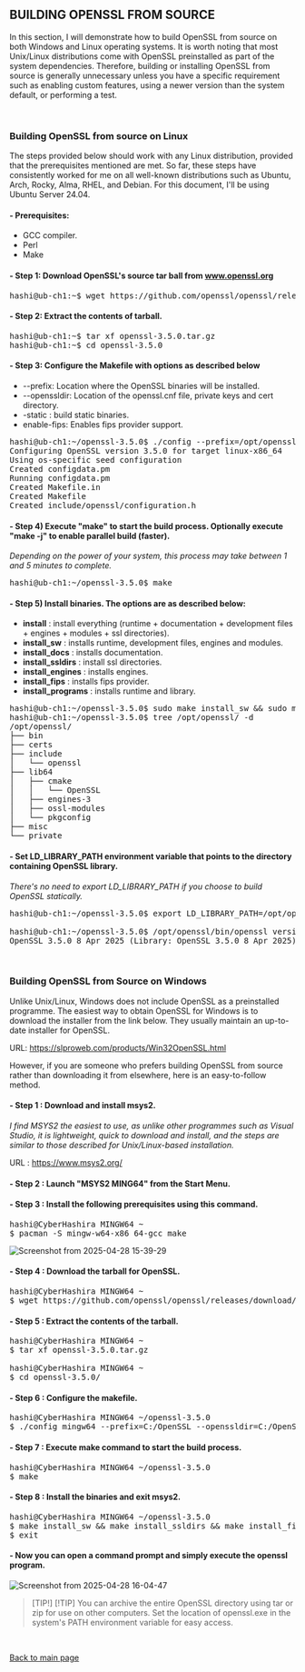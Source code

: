 ## BUILDING OPENSSL FROM SOURCE

In this section, I will demonstrate how to build OpenSSL from source on both Windows and Linux operating systems. It is worth noting that most Unix/Linux distributions come with OpenSSL preinstalled as part of the system dependencies. Therefore, building or installing OpenSSL from source is generally unnecessary unless you have a specific requirement such as enabling custom features, using a newer version than the system default, or performing a test.

<br>

### Building OpenSSL from source on Linux

The steps provided below should work with any Linux distribution, provided that the prerequisites mentioned are met. So far, these steps have consistently worked for me on all well-known distributions such as Ubuntu, Arch, Rocky, Alma, RHEL, and Debian. For this document, I'll be using Ubuntu Server 24.04.

#### - Prerequisites:
- GCC compiler.
- Perl
- Make

#### - Step 1: Download OpenSSL's source tar ball from www.openssl.org
<pre>
hashi@ub-ch1:~$ wget https://github.com/openssl/openssl/releases/download/openssl-3.5.0/openssl-3.5.0.tar.gz
</pre>

#### - Step 2: Extract the contents of tarball.
<pre>
hashi@ub-ch1:~$ tar xf openssl-3.5.0.tar.gz 
hashi@ub-ch1:~$ cd openssl-3.5.0
</pre>

#### - Step 3: Configure the Makefile with options as described below
- --prefix: Location where the OpenSSL binaries will be installed.
- --openssldir: Location of the openssl.cnf file, private keys and cert directory.
- -static : build static binaries.
- enable-fips: Enables fips provider support.

<pre>
hashi@ub-ch1:~/openssl-3.5.0$ ./config --prefix=/opt/openssl --openssldir=/opt/openssl enable-fips -static
Configuring OpenSSL version 3.5.0 for target linux-x86_64
Using os-specific seed configuration
Created configdata.pm
Running configdata.pm
Created Makefile.in
Created Makefile
Created include/openssl/configuration.h
</pre>

#### - Step 4) Execute "make" to start the build process. Optionally execute "make -j" to enable parallel build (faster).
*Depending on the power of your system, this process may take between 1 and 5 minutes to complete.*

<pre>
hashi@ub-ch1:~/openssl-3.5.0$ make
</pre>

#### - Step 5) Install binaries. The options are as described below:
- **install** : install everything (runtime + documentation + development files + engines + modules + ssl directories).
- **install_sw** : installs runtime, development files, engines and modules.
- **install_docs** : installs documentation.
- **install_ssldirs** : install ssl directories.
- **install_engines** : installs engines.
- **install_fips** : installs fips provider.
- **install_programs** : installs runtime and library.

<pre>
hashi@ub-ch1:~/openssl-3.5.0$ sudo make install_sw && sudo make install_fips && sudo make install_ssldirs
hashi@ub-ch1:~/openssl-3.5.0$ tree /opt/openssl/ -d
/opt/openssl/
├── bin
├── certs
├── include
│   └── openssl
├── lib64
│   ├── cmake
│   │   └── OpenSSL
│   ├── engines-3
│   ├── ossl-modules
│   └── pkgconfig
├── misc
└── private
</pre>

#### - Set LD_LIBRARY_PATH environment variable that points to the directory containing OpenSSL library.
*There's no need to export LD_LIBRARY_PATH if you choose to build OpenSSL statically.*

<pre>
hashi@ub-ch1:~/openssl-3.5.0$ export LD_LIBRARY_PATH=/opt/openssl/lib64/

hashi@ub-ch1:~/openssl-3.5.0$ /opt/openssl/bin/openssl version
OpenSSL 3.5.0 8 Apr 2025 (Library: OpenSSL 3.5.0 8 Apr 2025)
</pre>

<br>

### Building OpenSSL from Source on Windows

Unlike Unix/Linux, Windows does not include OpenSSL as a preinstalled programme. The easiest way to obtain OpenSSL for Windows is to download the installer from the link below. They usually maintain an up-to-date installer for OpenSSL.

URL: https://slproweb.com/products/Win32OpenSSL.html

However, if you are someone who prefers building OpenSSL from source rather than downloading it from elsewhere, here is an easy-to-follow method.

#### - Step 1 : Download and install msys2.
*I find MSYS2 the easiest to use, as unlike other programmes such as Visual Studio, it is lightweight, quick to download and install, and the steps are similar to those described for Unix/Linux-based installation.*

URL : https://www.msys2.org/

#### - Step 2 : Launch "MSYS2 MING64" from the Start Menu.

#### - Step 3 : Install the following prerequisites using this command.
<pre>
hashi@CyberHashira MINGW64 ~
$ pacman -S mingw-w64-x86_64-gcc make
</pre>

![Screenshot from 2025-04-28 15-39-29](https://github.com/user-attachments/assets/1aa26160-99e4-4aa8-994f-7f5524e81349)

#### - Step 4 : Download the tarball for OpenSSL.
<pre>
hashi@CyberHashira MINGW64 ~
$ wget https://github.com/openssl/openssl/releases/download/openssl-3.5.0/openssl-3.5.0.tar.gz
</pre>

#### - Step 5 : Extract the contents of the tarball.
<pre>
hashi@CyberHashira MINGW64 ~
$ tar xf openssl-3.5.0.tar.gz

hashi@CyberHashira MINGW64 ~
$ cd openssl-3.5.0/
</pre>

#### - Step 6 : Configure the makefile.
<pre>
hashi@CyberHashira MINGW64 ~/openssl-3.5.0
$ ./config mingw64 --prefix=C:/OpenSSL --openssldir=C:/OpenSSL enable-fips
</pre>

#### - Step 7 : Execute make command to start the build process.
<pre>
hashi@CyberHashira MINGW64 ~/openssl-3.5.0
$ make
</pre>

#### - Step 8 : Install the binaries and exit msys2.
<pre>
hashi@CyberHashira MINGW64 ~/openssl-3.5.0
$ make install_sw && make install_ssldirs && make install_fips
$ exit
</pre>

#### - Now you can open a command prompt and simply execute the openssl program.
![Screenshot from 2025-04-28 16-04-47](https://github.com/user-attachments/assets/8e7bbbfe-996b-4944-8465-8eb85bba3512)

> [TIP!]
> [!TIP]
> You can archive the entire OpenSSL directory using tar or zip for use on other computers.
> Set the location of openssl.exe in the system's PATH environment variable for easy access.

<br>

[Back to main page](README.md)
